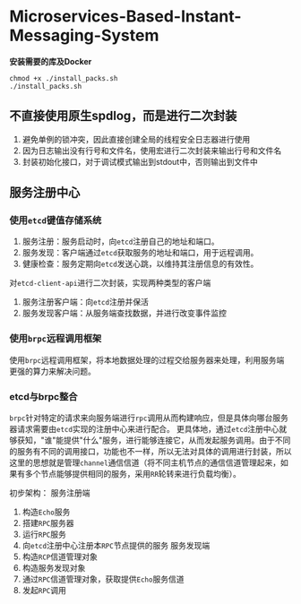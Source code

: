 # Microservices-Based-Instant-Messaging-System


**安装需要的库及Docker**

```
chmod +x ./install_packs.sh
./install_packs.sh
```

## 不直接使用原生spdlog，而是进行二次封装
1. 避免单例的锁冲突，因此直接创建全局的线程安全日志器进行使用
2. 因为日志输出没有行号和文件名，使用宏进行二次封装来输出行号和文件名
3. 封装初始化接口，对于调试模式输出到stdout中，否则输出到文件中


## 服务注册中心

### 使用`etcd`键值存储系统
1. 服务注册：服务启动时，向`etcd`注册自己的地址和端口。
2. 服务发现：客户端通过`etcd`获取服务的地址和端口，用于远程调用。
3. 健康检查：服务定期向`etcd`发送心跳，以维持其注册信息的有效性。

对`etcd-client-api`进行二次封装，实现两种类型的客户端
1. 服务注册客户端：向`etcd`注册并保活
2. 服务发现客户端：从服务端查找数据，并进行改变事件监控


### 使用`brpc`远程调用框架
使用`brpc`远程调用框架，将本地数据处理的过程交给服务器来处理，利用服务端更强的算力来解决问题。

### etcd与brpc整合
`brpc`针对特定的请求来向服务端进行`rpc`调用从而构建响应，但是具体向哪台服务器请求需要由`etcd`实现的注册中心来进行配合。
更具体地，通过`etcd`注册中心就够获知，"谁"能提供"什么"服务，进行能够连接它，从而发起服务调用。由于不同的服务有不同的调用接口，功能也不一样，所以无法对具体的调用进行封装，所以这里的思想就是管理`channel`通信信道（将不同主机节点的通信信道管理起来，如果有多个节点能够提供相同的服务，采用`RR`轮转来进行负载均衡）。

初步架构：
服务注册端
1. 构造`Echo`服务
2. 搭建`RPC`服务器
3. 运行`RPC`服务
4. 向`etcd`注册中心注册本`RPC`节点提供的服务
服务发现端
1. 构造`RCP`信道管理对象
2. 构造服务发现对象
3. 通过`RPC`信道管理对象，获取提供`Echo`服务信道
4. 发起`RPC`调用

